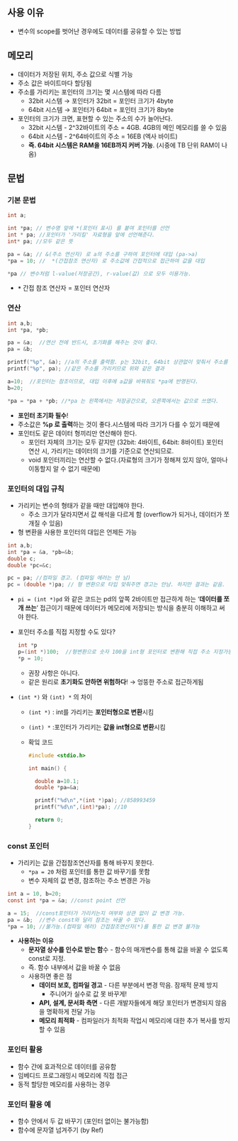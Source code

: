 ## 사용 이유

- 변수의 scope를 벗어난 경우에도 데이터를 공유할 수 있는 방법

## 메모리

- 데이터가 저장된 위치, 주소 값으로 식별 가능
- 주소 값은 바이트마다 할당됨
- 주소를 가리키는 포인터의 크기는 몇 시스템에 따라 다름
    - 32bit 시스템 → 포인터가 32bit = 포인터 크기가 4byte
    - 64bit 시스템 → 포인터가 64bit = 포인터 크기가 8byte
- 포인터의 크기가 크면, 표현할 수 있는 주소의 수가 늘어난다.
    - 32bit 시스템 - 2^32바이트의 주소 = 4GB.  4GB의 메인 메모리를 쓸 수 있음
    - 64bit 시스템 - 2^64바이트의 주소 = 16EB (엑사 바이트)
    - **즉. 64bit 시스템은 RAM을 16EB까지 커버 가능**. (시중에 TB 단위 RAM이 나옴)

## 문법

### 기본 문법

```c
int a;

int *pa; // 변수명 앞에 *(포인터 표시) 를 붙여 포인터를 선언
int * pa; //포인터가 '가리킬' 자료형을 앞에 선언해준다.
int* pa; //모두 같은 뜻

pa = &a; // &(주소 연산자) 로 a의 주소를 구하여 포인터에 대입 (pa->a)
*pa = 10; //  *(간접참조 연산자) 로 주소값에 간접적으로 접근하여 값을 대입

*pa // 변수처럼 l-value(저장공간), r-value(값) 으로 모두 이용가능.
```

- **`*`**   간접 참조 연산자 = 포인터 연산자

### 연산

```c
int a,b;
int *pa, *pb; 

pa = &a;  //연산 전에 반드시, 초기화를 해주는 것이 좋다.
pa = &b;

printf("%p", &a); //a의 주소를 출력함. p는 32bit, 64bit 상관없이 맞춰서 주소를 출력.
printf("%p", pa); //같은 주소를 가리키므로 위와 같은 결과

a=10;  //포인터는 참조이므로, 대입 이후에 a값을 바꿔줘도 *pa에 반영된다.
b=20;

*pa = *pa + *pb; //*pa 는 왼쪽에서는 저장공간으로, 오른쪽에서는 값으로 쓰였다.
```

- **포인터 초기화 필수**!
- 주소값은 **%p 로 출력**하는 것이 좋다.시스템에 따라 크기가 다를 수 있기 때문에
- 포인터도 같은 데이터 형끼리만 연산해야 한다.
    - 포인터 자체의 크기는 모두 같지만 (32bit: 4바이트, 64bit: 8바이트) 포인터 연산 시, 가리키는 데이터의 크기를 기준으로 연산되므로.
    - void 포인터끼리는 연산할 수 없다.(자료형의 크기가 정해져 있지 않아, 얼마나 이동할지 알 수 없기 때문에)

### 포인터의 대입 규칙

- 가리키는 변수의 형태가 같을 때만 대입해야 한다.
    - 주소 크기가 달라지면서 값 해석을 다르게 함 (overflow가 되거나, 데이터가 쪼개질 수 있음)
- 형 변환을 사용한 포인터의 대입은 언제든 가능

```c
int a,b;
int *pa = &a, *pb=&b;
double c;
double *pc=&c;

pc = pa; //컴파일 경고. (컴파일 에러는 안 남)
pc = (double *)pa; // 형 변환으로 타입 맞춰주면 경고는 안남. 하지만 결과는 같음.
```

- `pi = (int *)pd` 와 같은 코드는 pd의 앞쪽 2바이트만 접근하게 하는 ‘**데이터를 쪼개 쓰는**’ 접근이기 때문에 데이터가 메모리에 저장되는 방식을 충분히 이해하고 써야 한다.
- 포인터 주소를 직접 지정할 수도 있다?
    
    ```c
    int *p
    p=(int *)100;  //형변환으로 숫자 100을 int형 포인터로 변환해 직접 주소 지정가능
    *p = 10;
    ```
    
    - 권장 사항은 아니다.
    - 같은 원리로 **초기화도 안하면 위험하다**! → 엉뚱한 주소로 접근하게됨
- `(int *)` 와  `(int) *` 의 차이
    - `(int *)` : int를 가리키는 **포인터형으로 변환**시킴
    - `(int) *` :포인터가 가리키는 **값을 int형으로 변환**시킴
    - 확잌 코드
        
        ```c
        #include <stdio.h>
        
        int main() {
        
          double a=10.1;
          double *pa=&a;
        
          printf("%d\n",*(int *)pa); //858993459
          printf("%d\n",(int)*pa); //10
        
          return 0;
        }
        ```
        

### const  포인터

- 가리키는 값을 간접참조연산자를 통해 바꾸지 못한다.
    - `*pa = 20` 처럼 포인터를 통한 값 바꾸기를 못함
    - 변수 자체의 값 변경, 참조하는 주소 변경은 가능

```c
int a = 10, b=20;
const int *pa = &a; //const point 선언

a = 15;  //const포인터가 가리키는지 여부와 상관 없이 값 변경 가능.
pa = &b;  //변수 const와 달리 참조는 바꿀 수 있다.
*pa = 10; //불가능.(컴파일 에러) 간접참조연산자(*)를 통한 값 변경 불가능
```

- **사용하는 이유**
    - **문자열 상수를 인수로 받는 함**수 - 함수의 매개변수를 통해 값을 바꿀 수 없도록 const로 지정.
    - 즉. 함수 내부에서 값을 바꿀 수 없음
    - 사용하면 좋은 점
        - **데이터 보호, 컴파일 경고** - 다른 부분에서 변경 막음. 잠재적 문제 방지
            - 주니어가 실수로 값 못 바꾸게!
        - **API, 설계, 문서화 측면** - 다른 개발자들에게 해당 포인터가 변경되지 않음을 명확하게 전달 가능
        - **메모리 최적화** - 컴파일러가 최적화 작업시 메모리에 대한 추가 복사를 방지할 수 있음

### **포인터 활용**

- 함수 간에 효과적으로 데이터를 공유함
- 임베디드 프로그래밍시 메모리에 직접 접근
- 동적 할당한 메모리를 사용하는 경우

### **포인터 활용 예**

- 함수 안에서 두 값 바꾸기 (포인터 없이는 불가능함)
- 함수에 문자열 넘겨주기 (by Ref)